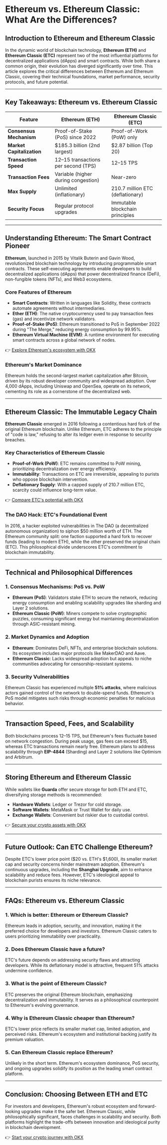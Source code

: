 # Ethereum vs. Ethereum Classic: What Are the Differences?

## Introduction to Ethereum and Ethereum Classic  

In the dynamic world of blockchain technology, **Ethereum (ETH)** and **Ethereum Classic (ETC)** represent two of the most influential platforms for decentralized applications (dApps) and smart contracts. While both share a common origin, their evolution has diverged significantly over time. This article explores the critical differences between Ethereum and Ethereum Classic, covering their technical foundations, market performance, security protocols, and future potential.  

---

## Key Takeaways: Ethereum vs. Ethereum Classic  

| **Feature**               | **Ethereum (ETH)**                     | **Ethereum Classic (ETC)**          |
|---------------------------|----------------------------------------|-------------------------------------|
| **Consensus Mechanism**   | Proof-of-Stake (PoS) since 2022        | Proof-of-Work (PoW) only            |
| **Market Capitalization** | $185.3 billion (2nd largest)          | $2.87 billion (Top 20)              |
| **Transaction Speed**     | 12–15 transactions per second (TPS)   | 12–15 TPS                           |
| **Transaction Fees**      | Variable (higher during congestion)    | Near-zero                           |
| **Max Supply**            | Unlimited (inflationary)               | 210.7 million ETC (deflationary)    |
| **Security Focus**        | Regular protocol upgrades              | Immutable blockchain principles     |

---

## Understanding Ethereum: The Smart Contract Pioneer  

**Ethereum**, launched in 2015 by Vitalik Buterin and Gavin Wood, revolutionized blockchain technology by introducing programmable smart contracts. These self-executing agreements enable developers to build decentralized applications (dApps) that power decentralized finance (DeFi), non-fungible tokens (NFTs), and Web3 ecosystems.  

### Core Features of Ethereum  
- **Smart Contracts**: Written in languages like Solidity, these contracts automate agreements without intermediaries.  
- **Ether (ETH)**: The native cryptocurrency used to pay transaction fees (gas) and incentivize network validators.  
- **Proof-of-Stake (PoS)**: Ethereum transitioned to PoS in September 2022 during "The Merge," reducing energy consumption by 99.95%.  
- **Ethereum Virtual Machine (EVM)**: A runtime environment for executing smart contracts across a global network of nodes.  

👉 [Explore Ethereum's ecosystem with OKX](https://bit.ly/okx-bonus)  

### Ethereum's Market Dominance  
Ethereum holds the second-largest market capitalization after Bitcoin, driven by its robust developer community and widespread adoption. Over 4,000 dApps, including Uniswap and OpenSea, operate on its network, cementing its role as a cornerstone of the decentralized web.  

---

## Ethereum Classic: The Immutable Legacy Chain  

**Ethereum Classic** emerged in 2016 following a contentious hard fork of the original Ethereum blockchain. Unlike Ethereum, ETC adheres to the principle of "code is law," refusing to alter its ledger even in response to security breaches.  

### Key Characteristics of Ethereum Classic  
- **Proof-of-Work (PoW)**: ETC remains committed to PoW mining, prioritizing decentralization over energy efficiency.  
- **Immutability**: Transactions on ETC are irreversible, appealing to purists who oppose blockchain intervention.  
- **Deflationary Supply**: With a capped supply of 210.7 million ETC, scarcity could influence long-term value.  

👉 [Compare ETC's potential with OKX](https://bit.ly/okx-bonus)  

### The DAO Hack: ETC's Foundational Event  
In 2016, a hacker exploited vulnerabilities in The DAO (a decentralized autonomous organization) to siphon $50 million worth of ETH. The Ethereum community split: one faction supported a hard fork to recover funds (leading to modern ETH), while the other preserved the original chain (ETC). This philosophical divide underscores ETC's commitment to blockchain immutability.  

---

## Technical and Philosophical Differences  

### 1. Consensus Mechanisms: PoS vs. PoW  
- **Ethereum (PoS)**: Validators stake ETH to secure the network, reducing energy consumption and enabling scalability upgrades like sharding and Layer 2 solutions.  
- **Ethereum Classic (PoW)**: Miners compete to solve cryptographic puzzles, consuming significant energy but maintaining decentralization through ASIC-resistant mining.  

### 2. Market Dynamics and Adoption  
- **Ethereum**: Dominates DeFi, NFTs, and enterprise blockchain solutions. Its ecosystem includes major protocols like MakerDAO and Aave.  
- **Ethereum Classic**: Lacks widespread adoption but appeals to niche communities advocating for censorship-resistant systems.  

### 3. Security Vulnerabilities  
Ethereum Classic has experienced multiple **51% attacks**, where malicious actors gained control of the network to double-spend funds. Ethereum's PoS model mitigates such risks through economic penalties for malicious behavior.  

---

## Transaction Speed, Fees, and Scalability  

Both blockchains process 12–15 TPS, but Ethereum's fees fluctuate based on network congestion. During peak usage, gas fees can exceed $15, whereas ETC transactions remain nearly free. Ethereum plans to address scalability through **EIP-4844** (Sharding) and Layer 2 solutions like Optimism and Arbitrum.  

---

## Storing Ethereum and Ethereum Classic  

While wallets like **Guarda** offer secure storage for both ETH and ETC, diversifying storage methods is recommended:  
- **Hardware Wallets**: Ledger or Trezor for cold storage.  
- **Software Wallets**: MetaMask or Trust Wallet for daily use.  
- **Exchange Wallets**: Convenient but riskier due to custodial control.  

👉 [Secure your crypto assets with OKX](https://bit.ly/okx-bonus)  

---

## Future Outlook: Can ETC Challenge Ethereum?  

Despite ETC's lower price point ($20 vs. ETH's $1,600), its smaller market cap and security concerns hinder mainstream adoption. Ethereum's continuous upgrades, including the **Shanghai Upgrade**, aim to enhance scalability and reduce fees. However, ETC's ideological appeal to blockchain purists ensures its niche relevance.  

---

## FAQs: Ethereum vs. Ethereum Classic  

### 1. Which is better: Ethereum or Ethereum Classic?  
Ethereum leads in adoption, security, and innovation, making it the preferred choice for developers and investors. Ethereum Classic caters to users prioritizing immutability over practicality.  

### 2. Does Ethereum Classic have a future?  
ETC's future depends on addressing security flaws and attracting developers. While its deflationary model is attractive, frequent 51% attacks undermine confidence.  

### 3. What is the point of Ethereum Classic?  
ETC preserves the original Ethereum blockchain, emphasizing decentralization and immutability. It serves as a philosophical counterpoint to Ethereum's evolving governance.  

### 4. Why is Ethereum Classic cheaper than Ethereum?  
ETC's lower price reflects its smaller market cap, limited adoption, and perceived risks. Ethereum's ecosystem and institutional backing justify its premium valuation.  

### 5. Can Ethereum Classic replace Ethereum?  
Unlikely in the short term. Ethereum's ecosystem dominance, PoS security, and ongoing upgrades solidify its position as the leading smart contract platform.  

---

## Conclusion: Choosing Between ETH and ETC  

For investors and developers, Ethereum's robust ecosystem and forward-looking upgrades make it the safer bet. Ethereum Classic, while philosophically significant, faces challenges in scalability and security. Both platforms highlight the trade-offs between innovation and ideological purity in blockchain development.  

👉 [Start your crypto journey with OKX](https://bit.ly/okx-bonus)